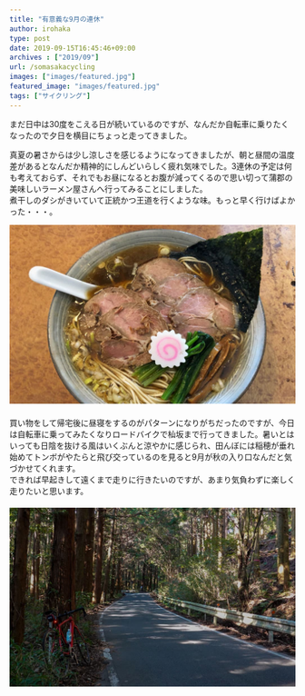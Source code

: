 ```yaml
---
title: "有意義な9月の連休"
author: irohaka
type: post
date: 2019-09-15T16:45:46+09:00
archives : ["2019/09"]
url: /somasakacycling
images: ["images/featured.jpg"]
featured_image: "images/featured.jpg"
tags: ["サイクリング"]
---
```


まだ日中は30度をこえる日が続いているのですが、なんだか自転車に乗りたくなったので夕日を横目にちょっと走ってきました。
<!--more-->

真夏の暑さからは少し涼しさを感じるようになってきましたが、朝と昼間の温度差があるとなんだか精神的にしんどいらしく疲れ気味でした。3連休の予定は何も考えておらず、それでもお昼になるとお腹が減ってくるので思い切って蒲郡の美味しいラーメン屋さんへ行ってみることにしました。  
煮干しのダシがきいていて正統かつ王道を行くような味。もっと早く行けばよかった・・・。
　  

![食べたかったしょうゆラーメン](images/2019-09-15-02.jpg)  
　  
買い物をして帰宅後に昼寝をするのがパターンになりがちだったのですが、今日は自転車に乗ってみたくなりロードバイクで杣坂まで行ってきました。暑いとはいっても日陰を抜ける風はいくぶんと涼やかに感じられ、田んぼには稲穂が垂れ始めてトンボがやたらと飛び交っているのを見ると9月が秋の入り口なんだと気づかせてくれます。  
できれば早起きして遠くまで走りに行きたいのですが、あまり気負わずに楽しく走りたいと思います。  
　  
![そま坂は秋らしくなってきました。](images/2019-09-15-01.jpg)  
